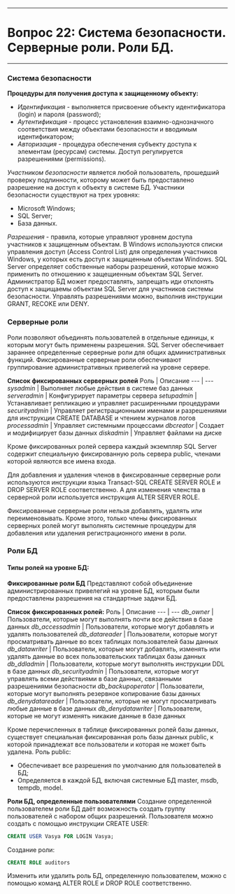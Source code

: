 ___
# Вопрос 22: Система безопасности. Серверные роли. Роли БД.
___

### Система безопасности

**Процедуры для получения доступа к защищенному объекту:**
* *Идентификация* - выполняется присвоение объекту идентификатора (login) и пароля (password);
* *Аутентификация* - процесс установления взаимно-однозначного соответствия между объектами безопасности и вводимым идентификатором;
* *Авторизация* - процедура обеспечения субъекту доступа к элементам (ресурсам) системы. Доступ регулируется разрешениями (permissions).

*Участником безопасности* является любой пользователь, прошедший проверку подлинности, которому может быть предоставлено разрешение на доступ к объекту в системе БД.
Участники безопасности существуют на трех уровнях:
* Microsoft Windows;
* SQL Server;
* База данных.

*Разрешения* - правила, которые управляют уровнем доступа участников к защищенным объектам. В Windows используются списки управления доступ (Access Control List) для определения участников Windows, у которых есть доступ к защищенным объектам Windows. SQL Server определяет собственные наборы разрешений, которые можно применить по отношению к защещиенным объектам SQL Server. Администратор БД может предоставлять, запрещать иди отклонять доступ к защищаемы объектам SQL Server для участников системы безопасности.
Управлять разрешениями можно, выполнив инструкции GRANT, RECOKE или DENY.

### Серверные роли

Роли позволяют объединять пользователей в отдельные единицы, к которым могут быть применены разрешения. SQL Server обеспечивает зараннее определенные серверные роли для общих административных функций. Фиксированные серверные роли обеспечивают группирование административных привелегий на уровне сервере.

**Список фиксированных серверных ролей**
Роль | Описание
--- | ---
*sysadmin* | Выполняет любые действия в системе баз данных 
*serveradmin* | Конфигурирует параметры сервера 
*setupadmin* | Устанавливает репликацию и управляет расширенными процедурами 
*securityadmin* | Управляет регистрационными именами и разрешениями для инструкции CREATE DATABASE и чтением журналов логов 
*processadmin* | Управляет системными процессами 
*dbcreator* | Создает и модифицирует базы данных 
*diskadmin* | Управляет файлами на диске 

Кроме фиксированных ролей сервера каждый экземпляр SQL Server содержит специальную фиксированную роль сервера public, членами которой являются все имена входа.

Для добавления и удаления членов в фиксированные серверные роли используются инструкции языка Transact-SQL CREATE SERVER ROLE и DROP SERVER ROLE соответственно. А для изменения членства в серверной роли используется инструкция ALTER SERVER ROLE.

Фиксированные серверные роли нельзя добавлять, удалять или переименовывать. Кроме этого, только члены фиксированных серверных ролей могут выполнять системные процедуры для добавления или удаления регистрационного имени в роли.

### Роли БД

#### Типы ролей на уровне БД:

**Фиксированные роли БД**
Представляют собой объединение администрированных привелегий на уровне БД, которым были предоставлены разрешения на стандартные задачи БД.

**Список фиксированных ролей:**
Роль | Описание
--- | ---
*db_owner* | Пользователи, которые могут выполнять почти все действия в базе данных 
*db_accessadmin* | Пользователи, которые могут добавлять и удалять пользователей 
*db_datareader* | Пользователи, которые могут просматривать данные во всех таблицах пользователей базы данных 
*db_datawriter* | Пользователи, которые могут добавлять, изменять или удалять данные во всех пользовательских таблицах базы данных 
*db_ddladmin* | Пользователи, которые могут выполнять инструкции DDL в базе данных 
*db_securityadmin* | Пользователи, которые могут управлять всеми действиями в базе данных, связанными разрешениями безопасности 
*db_backupoperator* | Пользователи, которые могут выполнять резервное копирование базы данных 
*db_denydatareader* | Пользователи, которые не могут просматривать любые данные в базе данных 
*db_denydatawriter* | Пользователи, которые не могут изменять никакие данные в базе данных 

Кроме перечисленных в таблице фиксированных ролей базы данных, существует специальная фиксированная роль базы данных public, к которой принадлежат все пользователи и которая не может быть удалена.
Роль public:
* Обеспечивает все разрешения по умолчанию для пользователей в БД;
* Определяется в каждой БД, включая системные БД master, msdb, tempdb, model.

**Роли БД, определенные пользователями**
Создание определенной пользователем роли БД даёт возможность создать группу пользователей с набором общих разрешений.
Пользователя можно создать с помощью инструкции CREATE USER:
```sql
CREATE USER Vasya FOR LOGIN Vasya;
```
Создание роли:
```sql
CREATE ROLE auditors
```
Изменить или удалить роль БД, определенную пользователем, можно с помощью команд ALTER ROLE и DROP ROLE соответственно.